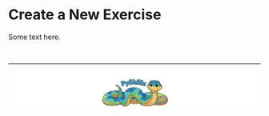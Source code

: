 # Create a New Exercise

Some text here.

<BR>

************

[![PySkillz Home](../graphics/PySkillzFooter.png)](https://www.codingame.com/profile/2df7157da821f39bbf6b36efae1568142907334/playgrounds)
